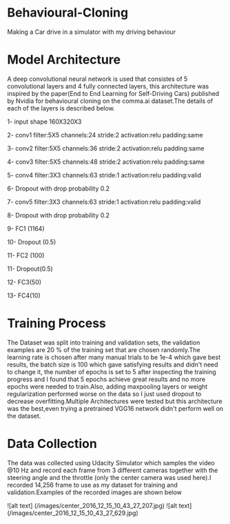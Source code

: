 # Behavioural-Cloning
Making a Car drive in a simulator with my driving behaviour

# Model Architecture

A deep convolutional neural network is used that consistes of 5 convolutional layers and 4 fully connected layers, this architecture was inspired by the paper(End to End Learning for Self-Driving Cars) published by Nvidia for behavioural cloning on the comma.ai dataset.The details of each of the layers is described below.

1- input shape 160X320X3

2- conv1 filter:5X5 channels:24 stride:2 activation:relu padding:same

3- conv2 filter:5X5 channels:36 stride:2 activation:relu padding:same

4- conv3 filter:5X5 channels:48 stride:2 activation:relu padding:same

5- conv4 filter:3X3 channels:63 stride:1 activation:relu padding:valid

6- Dropout with drop probability 0.2

7- conv5 filter:3X3 channels:63 stride:1 activation:relu padding:valid

8- Dropout with drop probability 0.2

9- FC1 (1164)

10- Dropout (0.5)

11- FC2 (100)

11- Dropout(0.5)

12- FC3(50)

13- FC4(10)

# Training Process

The Dataset was split into training and validation sets, the validation examples are 20 % of the training set that are chosen randomly.The learning rate is chosen after many manual trials to be 1e-4 which gave best results, the batch size is 100 which gave satisfying results and didn't need to change it, the number of epochs is set to 5 after inspecting the training progress and I found that 5 epochs achieve great results and no more epochs were needed to train.Also, adding maxpooling layers or weight regularization performed worse on the data so I just used dropout to decrease overfitting.Multiple Architectures were tested but this architecture was the best,even trying a pretrained VGG16 network didn't perform well on the dataset.

# Data Collection

The data was collected using Udacity Simulator which samples the video @10 Hz and record each frame from 3 different cameras together with the steering angle and the throttle (only the center camera was used here).I recorded 14,256 frame to use as my dataset for training and validation.Examples of the recorded images are shown below

![alt text] (/images/center_2016_12_15_10_43_27_207.jpg)
![alt text] (/images/center_2016_12_15_10_43_27_629.jpg)
